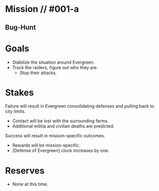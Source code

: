 # Mission // #001-a
## Bug-Hunt
# Goals
- Stabilize the situation around Evergreen.
- Track the raiders, figure out who they are.
  - Stop their attacks.

# Stakes
Failure will result in Evergreen consolidating defenses and pulling back to city limits.
  - Contact will be lost with the surrounding farms.
  - Additional militia and civilian deaths are predicted.

Success will result in mission-specific outcomes.
 - Rewards will be mission-specific.
 - [Defense of Evergreen] clock increases by one.

# Reserves
- None at this time.